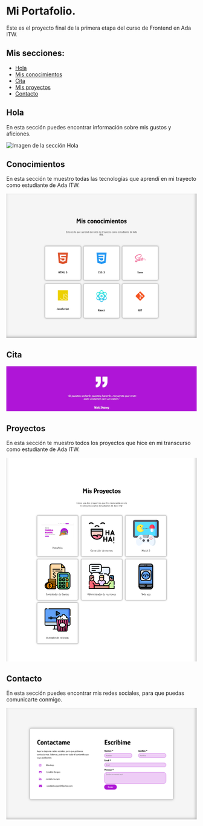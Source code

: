 # Mi Portafolio.

Este es el proyecto final de la primera etapa del curso de Frontend en Ada ITW.

## Mis secciones:

* [Hola](https://candela-burgos.github.io/proyecto_1_Portafolio#hola)
* [Mis conocimientos](https://candela-burgos.github.io/proyecto_1_Portafolio#conocimientos)
* [Cita](https://candela-burgos.github.io/proyecto_1_Portafolio#cita)
* [MIs proyectos](https://candela-burgos.github.io/proyecto_1_Portafolio#proyectos)
* [Contacto](https://candela-burgos.github.io/proyecto_1_Portafolio#contacto)

## Hola

En esta sección puedes encontrar información sobre mis gustos y aficiones.

![Imagen de la sección Hola](readme/portafolio.png)

## Conocimientos

En esta sección te muestro todas las tecnologías que aprendí en mi trayecto como estudiante de Ada ITW.

![Imagen de la sección Conocimientos](readme/conocimientos.png)

## Cita

![Imagen de la sección Cita](readme/cita.png)

## Proyectos

En esta sección te muestro todos los proyectos que hice en mi transcurso como estudiante de Ada ITW.

![Imagen de la sección Proyectos](readme/proyectos.png)

## Contacto

En esta sección puedes encontrar mis redes sociales, para que puedas comunicarte conmigo.

![Imagen de la sección Contacto](readme/contacto.png)
